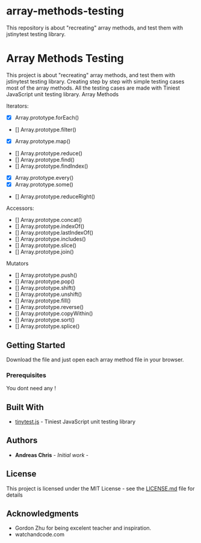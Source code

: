 # array-methods-testing
This repository is about "recreating" array methods, and test them with jstinytest testing library.

# Array Methods Testing

This project is about "recreating" array methods, and test them with jstinytest testing library. Creating step by step with simple testing cases most of the array methods. All the testing cases are made with Tiniest JavaScript unit testing library.
Array Methods

Iterators:

- [x] Array.prototype.forEach()
- [] Array.prototype.filter()
- [x] Array.prototype.map()
- [] Array.prototype.reduce()
- [] Array.prototype.find()
- [] Array.prototype.findIndex()
- [x] Array.prototype.every()
- [x] Array.prototype.some()
- [] Array.prototype.reduceRight()

Accessors:

- [] Array.prototype.concat()
- [] Array.prototype.indexOf()
- [] Array.prototype.lastIndexOf()
- [] Array.prototype.includes()
- [] Array.prototype.slice()
- [] Array.prototype.join()

Mutators

- [] Array.prototype.push()
- [] Array.prototype.pop()
- [] Array.prototype.shift()
- [] Array.prototype.unshift()
- [] Array.prototype.fill()
- [] Array.prototype.reverse()
- [] Array.prototype.copyWithin()
- [] Array.prototype.sort()
- [] Array.prototype.splice()

## Getting Started

Download the file and just open each array method file in your browser. 

### Prerequisites

You dont need any !


## Built With

* [tinytest.js](https://github.com/gordonmzhu/jstinytest) - Tiniest JavaScript unit testing library


## Authors

* **Andreas Chris** - *Initial work* - 

## License

This project is licensed under the MIT License - see the [LICENSE.md](LICENSE.md) file for details

## Acknowledgments

* Gordon Zhu for being excelent teacher and inspiration.  
* watchandcode.com
